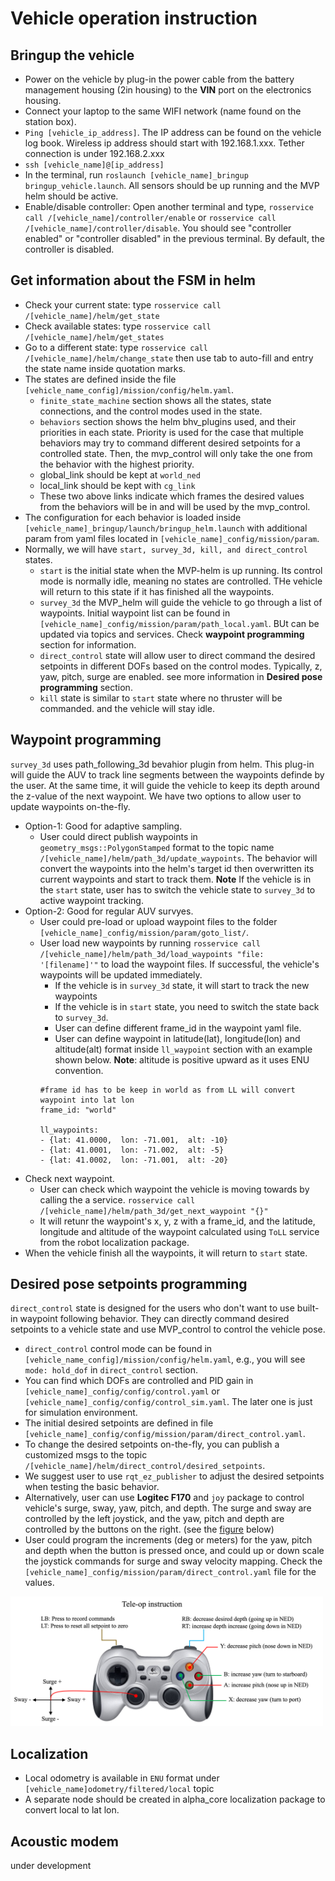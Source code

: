 # Vehicle operation instruction
## Bringup the vehicle
- Power on the vehicle by plug-in the power cable from the battery management housing (2in housing) to the **VIN** port on the electronics housing.
- Connect your laptop to the same WIFI network (name found on the station box).
- `Ping [vehicle_ip_address]`. The IP address can be found on the vehicle log book. Wireless ip address should start with 192.168.1.xxx. Tether connection is under 192.168.2.xxx
- `ssh [vehicle_name]@[ip_address]`
- In the terminal, run `roslaunch [vehicle_name]_bringup bringup_vehicle.launch`. All sensors should be up running and the MVP helm should be active.
- Enable/disable controller: Open another terminal and type, `rosservice call /[vehicle_name]/controller/enable` or `rosservice call /[vehicle_name]/controller/disable`. You should see "controller enabled" or "controller disabled" in the previous terminal. By default, the controller is disabled.

## Get information about the FSM in helm
- Check your current state: type `rosservice call /[vehicle_name]/helm/get_state`
- Check available states: type  `rosservice call /[vehicle_name]/helm/get_states`
- Go to a different state: type  `rosservice call /[vehicle_name]/helm/change_state` then use tab to auto-fill and entry the state name inside quotation marks.
- The states are defined inside the file `[vehicle_name_config]/mission/config/helm.yaml`. 
    - `finite_state_machine` section shows all the states, state connections, and the control modes used in the state.
    - `behaviors` section shows the helm bhv_plugins used, and their priorities in each state. Priority is used for the case that multiple behaviors may try to command different desired setpoints for a controlled state. Then, the mvp_control will only take the one from the behavior with the highest priority. 
    - global_link should be kept at `world_ned` 
    - local_link should be kept with `cg_link`
    - These two above links indicate which frames the desired values from the behaviors will be in and will be used by the mvp_control.
- The configuration for each behavior is loaded inside `[vehicle_name]_bringup/launch/bringup_helm.launch` with additional param from yaml files located in `[vehicle_name]_config/mission/param`.
- Normally, we will have `start, survey_3d, kill, and direct_control` states.
    - `start` is the initial state when the MVP-helm is up running. Its control mode is normally idle, meaning no states are controlled. THe vehicle will return to this state if it has finished all the waypoints.
    - `survey_3d` the MVP_helm will guide the vehicle to go through a list of waypoints. Initial waypoint list can be found in `[vehicle_name]_config/mission/param/path_local.yaml`. BUt can be updated via topics and services. Check **waypoint programming** section for information.
    - `direct_control` state will allow user to direct command the desired setpoints in different DOFs based on the control modes. Typically, z, yaw, pitch, surge are enabled. see more information in **Desired pose programming** section.
    - `kill` state is similar to `start` state where no thruster will be commanded. and the vehicle will stay idle.

## Waypoint programming
`survey_3d` uses path_following_3d bevahior plugin from helm. This plug-in will guide the AUV to track line segments between the waypoints definde by the user. At the same time, it will guide the vehicle to keep its depth around the z-value of the next waypoint. 
We have two options to allow user to update waypoints on-the-fly.

- Option-1: Good for adaptive sampling.
    - User could direct publish waypoints in `geometry_msgs::PolygonStamped` format to the topic name `/[vehicle_name]/helm/path_3d/update_waypoints`. The behavior will convert the waypoints into the helm's target id then overwritten its current waypoints and start to track them. **Note** If the vehicle is in the `start` state, user has to switch the vehicle state to `survey_3d` to active waypoint tracking.
- Option-2: Good for regular AUV survyes.
    - User could pre-load or upload waypoint files to the folder `[vehicle_name]_config/mission/param/goto_list/`. 
    - User load new waypoints by running `rosservice call /[vehicle_name]/helm/path_3d/load_waypoints "file: '[filename]'"` to load the waypoint files. If successful, the vehicle's waypoints will be updated immediately. 
        - If the vehicle is in `survey_3d` state, it will start to track the new waypoints
        - If the vehicle is in `start` state, you need to switch the state back to `survey_3d`.
        - User can define different frame_id in the waypoint yaml file. 
        - User can define waypoint in latitude(lat), longitude(lon) and altitude(alt) format inside `ll_waypoint` section with an example shown below. **Note**: altitude is positive upward as it uses ENU convention.
        ```
        #frame id has to be keep in world as from LL will convert waypoint into lat lon
        frame_id: "world" 

        ll_waypoints:
        - {lat: 41.0000,  lon: -71.001,  alt: -10}
        - {lat: 41.0001,  lon: -71.002,  alt: -5}
        - {lat: 41.0002,  lon: -71.001,  alt: -20}
        ```
- Check next waypoint.
    - User can check which waypoint the vehicle is moving towards by calling the a service. `rosservice call /[vehicle_name]/helm/path_3d/get_next_waypoint "{}" `
    - It will retunr the waypoint's x, y, z with a frame_id, and the latitude, longitude and altitude of the waypoint calculated using `ToLL` service from the robot localization package.
- When the vehicle finish all the waypoints, it will return to `start` state.

## Desired pose setpoints programming
`direct_control` state is designed for the users who don't want to use built-in waypoint following behavior. They can directly command desired setpoints to a vehicle state and use MVP_control to control the vehicle pose. 

- `direct_control` control mode can be found in `[vehicle_name_config]/mission/config/helm.yaml`, e.g., you will see `mode: hold_dof` in `direct_control` section.
- You can find which DOFs are controlled and PID gain in `[vehicle_name]_config/config/control.yaml` or `[vehicle_name]_config/config/control_sim.yaml`. The later one is just for simulation environment.
- The initial desired setpoints are defined in file `[vehicle_name]_config/config/mission/param/direct_control.yaml`.
- To change the desired setpoints on-the-fly, you can publish a customized msgs to the topic `/[vehicle_name]/helm/direct_control/desired_setpoints`. 
- We suggest user to use `rqt_ez_publisher` to adjust the desired setpoints when testing the basic behavior.
- Alternatively, user can use **Logitec F170** and `joy` package to control vehicle's surge, sway, yaw, pitch, and depth. The surge and sway are controlled by the left joystick, and the yaw, pitch and depth are controlled by the buttons on the right. (see the [figure](https://github.com/GSO-soslab/sosl_auv_manual/blob/main/pictures/tele_op.png) below) 
- User could program the increments (deg or meters) for the yaw, pitch and depth when the button is pressed once, and could up or down scale the joystick commands for surge and sway velocity mapping. Check the `[vehicle_name]_config/mission/param/direct_control.yaml` file for the values.
<img src="https://github.com/GSO-soslab/sosl_auv_manual/blob/main/pictures/tele_op.png" width="500">

## Localization
- Local odometry is available in `ENU` format under `[vehicle_name]odometry/filtered/local` topic
- A separate node should be created in alpha_core localization package to convert local to lat lon.

## Acoustic modem
under development

